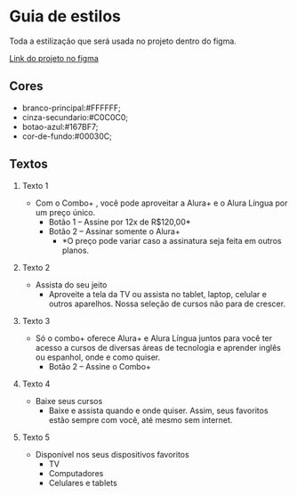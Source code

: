 # Guia de estilos

Toda a estilização que será usada no projeto dentro do figma.


[Link do projeto no figma](https://www.figma.com/file/tFDVyNuKhrT2G03k2dCstW/Alura-Plus---Layout?node-id=1%3A77)

## Cores

- branco-principal:#FFFFFF;
- cinza-secundario:#C0C0C0;
- botao-azul:#167BF7;
- cor-de-fundo:#00030C;


## Textos

1. Texto 1 
    - Com o Combo+ , você pode aproveitar a Alura+ e o Alura Língua por um preço único.
        - Botão 1 – Assine por 12x de R$120,00* 
        - Botão 2 – Assinar somente o Alura+
            - *O preço pode variar caso a assinatura seja feita em outros planos.

2. Texto 2 
    - Assista do seu jeito
        - Aproveite a tela da TV ou assista no tablet, laptop, celular e outros aparelhos. Nossa seleção de cursos não para de crescer.

3. Texto 3
    - Só o combo+ oferece Alura+ e Alura Língua juntos para você ter acesso a cursos de diversas áreas de tecnologia e aprender inglês ou espanhol, onde e como quiser.
        - Botão 2 – Assine o Combo+

4. Texto 4
    - Baixe seus cursos
        - Baixe e assista quando e onde quiser. Assim, seus favoritos estão sempre com você, até mesmo sem internet.

5. Texto 5
    - Disponível nos seus dispositivos favoritos
        - TV
        - Computadores
        - Celulares e tablets
